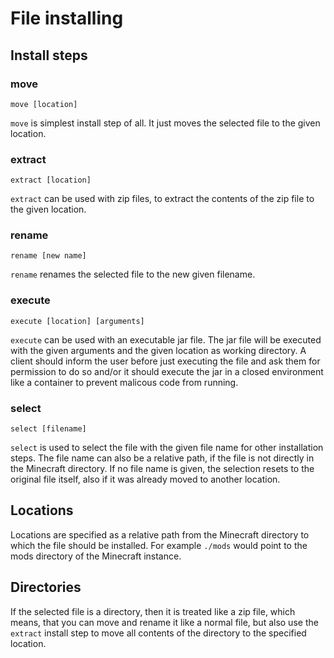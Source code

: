 # File installing

## Install steps

### move
`move [location]`

`move` is simplest install step of all. It just moves the selected file to 
the given location.

### extract
`extract [location]`

`extract` can be used with zip files, to extract the contents of the zip file
to the given location.

### rename
`rename [new name]`

`rename` renames the selected file to the new given filename.

### execute
`execute [location] [arguments]`

`execute` can be used with an executable jar file. The jar file will be executed with the given arguments and 
the given location as working directory. A client should inform the user before just executing the file and
ask them for permission to do so and/or it should execute the jar in a closed environment like a container
to prevent malicous code from running.

### select
`select [filename]`

`select` is used to select the file with the given file name for other installation steps.
The file name can also be a relative path, if the file is not directly in the Minecraft directory.
If no file name is given, the selection resets to the original file itself, also if it was already moved to another location.

## Locations

Locations are specified as a relative path from the Minecraft directory to which the file should be installed.
For example `./mods` would point to the mods directory of the Minecraft instance. 

## Directories

If the selected file is a directory, then it is treated like a zip file, which means, that you can move and
rename it like a normal file, but also use the `extract` install step to move all contents of the directory
to the specified location.
